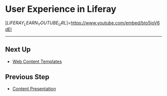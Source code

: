 # User Experience in Liferay

[$LIFERAY_LEARN_YOUTUBE_URL$]=https://www.youtube.com/embed/bto5joV6dEI

---

## Next Up

* [Web Content Templates](./web-content-templates.md) 

## Previous Step

* [Content Presentation](../content-presentation.md) 